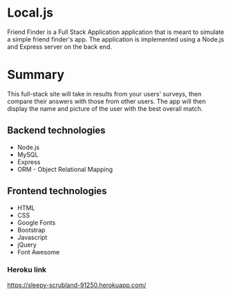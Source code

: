 # Local.js

Friend Finder is a Full Stack Application application that is meant to simulate a simple friend finder's app. The application is implemented using a Node.js and Express server on the back end.


#  Summary
This full-stack site will take in results from your users' surveys, then compare their answers with those from other users. The app will then display the name and picture of the user with the best overall match.

## Backend technologies
* Node.js 
* MySQL 
* Express 
* ORM - Object Relational Mapping 

## Frontend technologies
* HTML
* CSS
* Google Fonts
* Bootstrap 
* Javascript
* jQuery
* Font Awesome

### Heroku link

https://sleepy-scrubland-91250.herokuapp.com/

